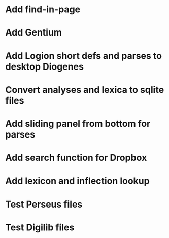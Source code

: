 # Add find-in-page
# Add Gentium

# Add Logion short defs and parses to desktop Diogenes
# Convert analyses and lexica to sqlite files
# Add sliding panel from bottom for parses
# Add search function for Dropbox
# Add lexicon and inflection lookup

# Test Perseus files
# Test Digilib files
